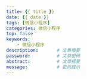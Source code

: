 ```yaml
---
title: {{ title }}
date: {{ date }}
tags: [微信小程序] 
categories: 微信小程序
top: false
keywords:
    - 微信小程序
description:       # 文章摘要
password:          # 文章密码
abstract:          # 文章摘要
message:           # 密码提示
---
```

